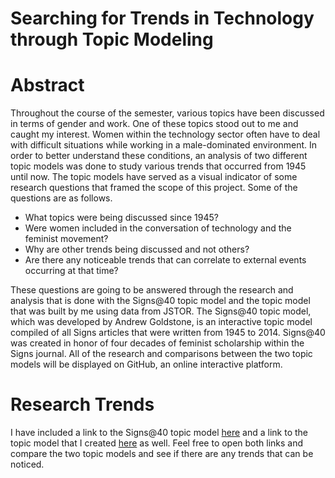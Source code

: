 # Searching for Trends in Technology through Topic Modeling

#   Abstract

  Throughout the course of the semester, various topics have been discussed in terms of gender and work. One of these topics 
  stood out to me and caught my interest. Women within the technology sector often have to deal with difficult situations while working 
  in a male-dominated environment. 
  In order to better understand these conditions, an analysis of two different topic models was done to 
  study various trends that occurred from 1945 until now. The topic models have served as a visual indicator of some research questions 
  that framed the scope of this project. Some of the questions are as follows. 
  
  * What topics were being discussed since 1945?
  * Were women included in the conversation of technology and the feminist movement? 
  * Why are other trends being discussed and not others?
  * Are there any noticeable trends that can correlate to external events occurring at that time?
  
These questions are going to be answered through the research and analysis that is done with the Signs@40 topic model and the topic model that was built by me using data from JSTOR. The Signs@40 topic model, which was developed by Andrew Goldstone, is an interactive topic model compiled of all Signs articles that were written from 1945 to 2014. Signs@40 was created in honor of four decades of feminist scholarship within the Signs journal. All of the research and comparisons between the two topic models will be displayed on GitHub, an online interactive platform.
  
  # Research Trends
  
  I have included a link to the Signs@40 topic model [here](http://signsat40.signsjournal.org/topic-model/) and a link to the topic model that I created [here](https://kaydub14.github.io/dh-topic-models-2/) as well. Feel free to open both links and compare the two topic models and see if there are any trends that can be noticed. 
  
  
